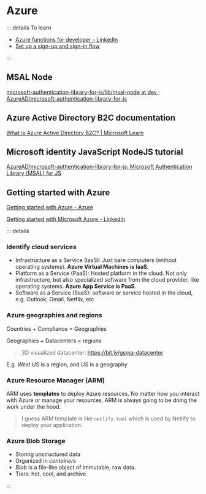 # Azure <Tag variant="brand" value="4.5 h" />

::: details To learn

- [Azure functions for developer - LinkedIn](https://www.linkedin.com/learning/azure-functions-for-developers)
- [Set up a sign-up and sign-in flow](https://learn.microsoft.com/en-us/azure/active-directory-b2c/add-sign-up-and-sign-in-policy?pivots=b2c-user-flow)

:::

## MSAL Node <Tag value="0 h" /> <Tag variant="red" value="In progress" />

<Timestamp value='March, 2024' />

[microsoft-authentication-library-for-js/lib/msal-node at dev · AzureAD/microsoft-authentication-library-for-js](https://github.com/AzureAD/microsoft-authentication-library-for-js/tree/dev/lib/msal-node)

## Azure Active Directory B2C documentation <Tag value="0.5 h" /> <Tag variant="red" value="In progress" />

<Timestamp value='March, 2024' />

[What is Azure Active Directory B2C? | Microsoft Learn](https://learn.microsoft.com/en-us/azure/active-directory-b2c/overview)

## Microsoft identity JavaScript NodeJS tutorial <Tag value='2 h' />

<Timestamp value='March 20, 2024' />

[AzureAD/microsoft-authentication-library-for-js: Microsoft Authentication Library (MSAL) for JS](https://github.com/AzureAD/microsoft-authentication-library-for-js)

## Getting started with Azure <Tag value="2 h" />

<Timestamp value="March, 2024" />

[Getting started with Azure - Azure](https://azure.microsoft.com/get-started/on-demand/?OCID=AZ_ODD_RM)

[Getting started with Microsoft Azure - LinkedIn](https://www.linkedin.com/learning/getting-started-with-microsoft-azure)

::: details

### Identify cloud services

- Infrastructure as a Service (IaaS): Just bare computers (without operating systems). **Azure Virtual Machines is IaaS**.
- Platform as a Service (PaaS): Hosted platform in the cloud. Not only infrastructure, but also specialized software from the cloud provider, like operating systems. **Azure App Service is PaaS**.
- Software as a Service (SaaS): software or service hosted in the cloud, e.g. Outlook, Gmail, Netflix, etc

### Azure geographies and regions

Countries + Compliance = Geographies

Geographies + Datacenters = regions

> 3D visualized datacenter: https://bit.ly/gsma-datacenter

E.g. _West US_ is a region, and _US_ is a geography

### Azure Resource Manager (ARM)

ARM uses **templates** to deploy Azure resources. No matter how you interact with Azure or manage your resources, ARM is always going to be doing the work under the hood.

> I guess ARM template is like `netlify.toml` which is used by Netlify to deploy your application.

### Azure Blob Storage

- Storing unstructured data
- Organized in _containers_
- _Blob_ is a file-like object of immutable, raw data.
- Tiers: hot, cool, and archive

:::
